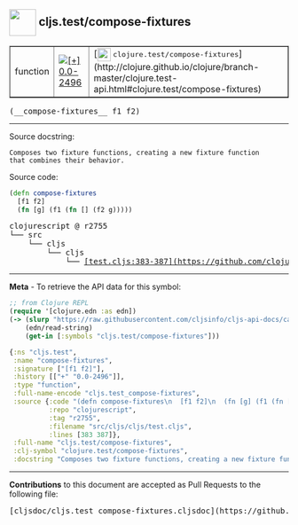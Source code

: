 ## <img width="48px" valign="middle" src="http://i.imgur.com/Hi20huC.png"> cljs.test/compose-fixtures

 <table border="1">
<tr>

<td>function</td>
<td><a href="https://github.com/cljsinfo/cljs-api-docs/tree/0.0-2496"><img valign="middle" alt="[+] 0.0-2496" src="https://img.shields.io/badge/+-0.0--2496-lightgrey.svg"></a> </td>
<td>
[<img height="24px" valign="middle" src="http://i.imgur.com/1GjPKvB.png"> <samp>clojure.test/compose-fixtures</samp>](http://clojure.github.io/clojure/branch-master/clojure.test-api.html#clojure.test/compose-fixtures)
</td>
</tr>
</table>

 <samp>
(__compose-fixtures__ f1 f2)<br>
</samp>

---




Source docstring:

```
Composes two fixture functions, creating a new fixture function
that combines their behavior.
```

Source code:

```clj
(defn compose-fixtures
  [f1 f2]
  (fn [g] (f1 (fn [] (f2 g)))))
```

 <pre>
clojurescript @ r2755
└── src
    └── cljs
        └── cljs
            └── <ins>[test.cljs:383-387](https://github.com/clojure/clojurescript/blob/r2755/src/cljs/cljs/test.cljs#L383-L387)</ins>
</pre>


---

__Meta__ - To retrieve the API data for this symbol:

```clj
;; from Clojure REPL
(require '[clojure.edn :as edn])
(-> (slurp "https://raw.githubusercontent.com/cljsinfo/cljs-api-docs/catalog/cljs-api.edn")
    (edn/read-string)
    (get-in [:symbols "cljs.test/compose-fixtures"]))
```

```clj
{:ns "cljs.test",
 :name "compose-fixtures",
 :signature ["[f1 f2]"],
 :history [["+" "0.0-2496"]],
 :type "function",
 :full-name-encode "cljs.test_compose-fixtures",
 :source {:code "(defn compose-fixtures\n  [f1 f2]\n  (fn [g] (f1 (fn [] (f2 g)))))",
          :repo "clojurescript",
          :tag "r2755",
          :filename "src/cljs/cljs/test.cljs",
          :lines [383 387]},
 :full-name "cljs.test/compose-fixtures",
 :clj-symbol "clojure.test/compose-fixtures",
 :docstring "Composes two fixture functions, creating a new fixture function\nthat combines their behavior."}

```

---

__Contributions__ to this document are accepted as Pull Requests to the following file:

 <pre>
[cljsdoc/cljs.test_compose-fixtures.cljsdoc](https://github.com/cljsinfo/cljs-api-docs/blob/master/cljsdoc/cljs.test_compose-fixtures.cljsdoc)
</pre>

